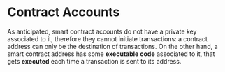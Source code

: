 # Contract Accounts

As anticipated, smart contract accounts do not have a private key associated to it, therefore they cannot initiate transactions: a contract address can only be the destination of transactions. On the other hand, a smart contract address has some **executable code** associated to it, that gets **executed** each time a transaction is sent to its address.

